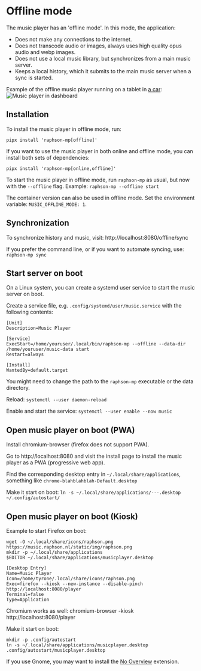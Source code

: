# Offline mode

The music player has an 'offline mode'. In this mode, the application:

- Does not make any connections to the internet.
- Does not transcode audio or images, always uses high quality opus audio and webp images.
- Does not use a local music library, but synchronizes from a main music server.
- Keeps a local history, which it submits to the main music server when a sync is started.

Example of the offline music player running on a tablet in [a car](https://projects.raphson.nl/projects/tyrone/):
![Music player in dashboard](tyrone_music.jpg)

## Installation

To install the music player in offline mode, run:
```
pipx install 'raphson-mp[offline]'
```

If you want to use the music player in both online and offline mode, you can install both sets of dependencies:
```
pipx install 'raphson-mp[online,offline]'
```

To start the music player in offline mode, run `raphson-mp` as usual, but now with the `--offline` flag. Example: `raphson-mp --offline start`

The container version can also be used in offline mode. Set the environment variable: `MUSIC_OFFLINE_MODE: 1`.

## Synchronization

To synchronize history and music, visit: http://localhost:8080/offline/sync

If you prefer the command line, or if you want to automate syncing, use: `raphson-mp sync`

## Start server on boot

On a Linux system, you can create a systemd user service to start the music server on boot.

Create a service file, e.g. `.config/systemd/user/music.service` with the following contents:

```
[Unit]
Description=Music Player

[Service]
ExecStart=/home/youruser/.local/bin/raphson-mp --offline --data-dir /home/youruser/music-data start
Restart=always

[Install]
WantedBy=default.target
```

You might need to change the path to the `raphson-mp` executable or the data directory.

Reload: `systemctl --user daemon-reload`

Enable and start the service: `systemctl --user enable --now music`

## Open music player on boot (PWA)

Install chromium-browser (firefox does not support PWA).

Go to http://localhost:8080 and visit the install page to install the music player as a PWA (progressive web app).

Find the corresponding desktop entry in `~/.local/share/applications`, something like `chrome-blahblahblah-Default.desktop`

Make it start on boot: `ln -s ~/.local/share/applications/---.desktop ~/.config/autostart/`

## Open music player on boot (Kiosk)

Example to start Firefox on boot:

```
wget -O ~/.local/share/icons/raphson.png https://music.raphson.nl/static/img/raphson.png
mkdir -p ~/.local/share/applications
$EDITOR ~/.local/share/applications/musicplayer.desktop
```

```
[Desktop Entry]
Name=Music Player
Icon=/home/tyrone/.local/share/icons/raphson.png
Exec=firefox --kiosk --new-instance --disable-pinch http://localhost:8080/player
Terminal=false
Type=Application
```
Chromium works as well: chromium-browser -kiosk http://localhost:8080/player

Make it start on boot:
```
mkdir -p .config/autostart
ln -s ~/.local/share/applications/musicplayer.desktop .config/autostart/musicplayer.desktop
```

If you use Gnome, you may want to install the [No Overview](https://extensions.gnome.org/extension/4099/no-overview/) extension.
